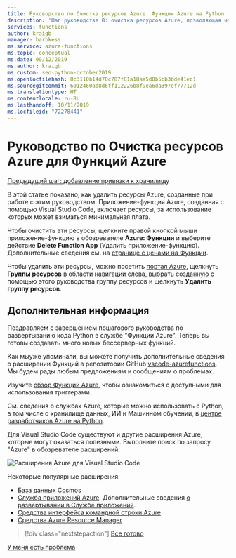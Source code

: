 ```yaml
---
title: Руководство по Очистка ресурсов Azure. Функции Azure на Python
description: 'Шаг руководства 8: очистка ресурсов Azure, позволяющая избежать постоянных расходов.'
services: functions
author: kraigb
manager: barbkess
ms.service: azure-functions
ms.topic: conceptual
ms.date: 09/12/2019
ms.author: kraigb
ms.custom: seo-python-october2019
ms.openlocfilehash: 8c3110b14d70c787f81a18aa5d0b5bb3bde41ec1
ms.sourcegitcommit: 6012460ad8d6ff112226b8f9ea6da397ef77712d
ms.translationtype: HT
ms.contentlocale: ru-RU
ms.lasthandoff: 10/11/2019
ms.locfileid: "72278441"
---
```

# <a name="tutorial-clean-up-azure-resources-for-azure-functions"></a>Руководство по Очистка ресурсов Azure для Функций Azure

[Предыдущий шаг: добавление привязки к хранилищу](tutorial-vs-code-serverless-python-07.md)

В этой статье показано, как удалить ресурсы Azure, созданные при работе с этим руководством. Приложение-функция Azure, созданная с помощью Visual Studio Code, включает ресурсы, за использование которых может взиматься минимальная плата.

Чтобы очистить эти ресурсы, щелкните правой кнопкой мыши приложение-функцию в обозревателе **Azure: Функции** и выберите действие **Delete Function App** (Удалить приложение-функцию). Дополнительные сведения см. на [странице с ценами на Функции](https://azure.microsoft.com/pricing/details/functions/).

Чтобы удалить эти ресурсы, можно посетить [портал Azure](https://portal.azure.com), щелкнуть **Группы ресурсов** в области навигации слева, выбрать созданную с помощью этого руководства группу ресурсов и щелкнуть **Удалить группу ресурсов**.

## <a name="next-steps"></a>Дополнительная информация

Поздравляем с завершением пошагового руководства по развертыванию кода Python в службе "Функции Azure". Теперь вы готовы создавать много новых бессерверных функций.

Как мыуже упоминали, вы можете получить дополнительные сведения о расширении Функций в репозитории GitHub [vscode-azurefunctions](https://github.com/Microsoft/vscode-azurefunctions). Мы будем рады любым предложениям и сообщениям о проблемах.

Изучите [обзор Функций Azure](/azure/azure-functions/functions-overview), чтобы ознакомиться с доступными для использования триггерами.

См. сведения о службах Azure, которые можно использовать с Python, в том числе о хранилище данных, ИИ и Машинном обучении, в [центре разработчиков Azure на Python](/azure/python/?view=azure-python).

Для Visual Studio Code существуют и другие расширения Azure, которые могут оказаться полезными. Выполните поиск по запросу "Azure" в обозревателе расширений:

![Расширения Azure для Visual Studio Code](media/tutorial-vs-code-serverless-python/azure-extensions-for-visual-studio-code.png)

Некоторые популярные расширения:

- [База данных Cosmos](https://marketplace.visualstudio.com/items?itemName=ms-azuretools.vscode-cosmosdb)
- [Служба приложений Azure](https://marketplace.visualstudio.com/items?itemName=ms-azuretools.vscode-azureappservice). Дополнительные сведения [о развертывании в Службе приложений](tutorial-deploy-app-service-on-linux-01.md).
- [Средства интерфейса командной строки Azure](https://marketplace.visualstudio.com/items?itemName=ms-vscode.azurecli)
- [Средства Azure Resource Manager](https://marketplace.visualstudio.com/items?itemName=msazurermtools.azurerm-vscode-tools)

> [!div class="nextstepaction"]
> [Все готово](https://docs.microsoft.com/python/azure/?view=azure-python)

[У меня есть проблема](https://www.research.net/r/PWZWZ52?tutorial=vscode-functions-python&step=08-clean-up-resources)
